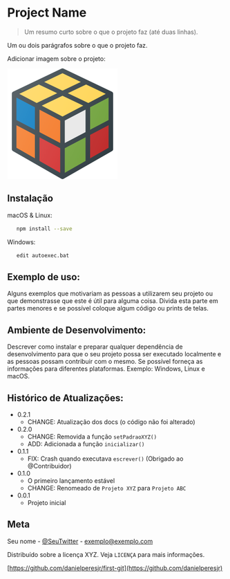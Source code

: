 # Project Name
> Um resumo curto sobre o que o projeto faz (até duas linhas).

 Um ou dois parágrafos sobre o que o projeto faz.

 Adicionar imagem sobre o projeto:

 ![cubo](cubo-magico.png)

 ## Instalação

 macOS & Linux:

 ```sh
    npm install --save
 ```

 Windows:

 ```sh
    edit autoexec.bat
 ```

 ## Exemplo de uso:

 Alguns exemplos que motivariam as pessoas a utilizarem seu projeto ou que demonstrasse que este é útil para alguma coisa. Divida esta parte em partes menores e se possível coloque algum código ou prints de telas.

 ## Ambiente de Desenvolvimento:

 Descrever como instalar e preparar qualquer dependência de desenvolvimento para que o seu projeto possa ser executado localmente e as pessoas possam contribuir com o mesmo. Se possível forneça as informações para diferentes plataformas. Exemplo: Windows, Linux e macOS.

 ## Histórico de Atualizações:

 * 0.2.1
    * CHANGE: Atualização dos docs (o código não foi alterado)
* 0.2.0
    * CHANGE: Removida a função `setPadraoXYZ()`
    * ADD: Adicionada a função `inicializar()`
* 0.1.1
    * FIX: Crash quando executava `escrever()` (Obrigado ao @Contribuidor)
* 0.1.0
    * O primeiro lançamento estável
    * CHANGE: Renomeado de `Projeto XYZ` para `Projeto ABC`
* 0.0.1
    * Projeto inicial

## Meta

Seu nome - [@SeuTwitter](https://twittwe.com/danielperesjr) - exemplo@exemplo.com

Distribuído sobre a licença XYZ. Veja `LICENÇA` para mais informações.

[https://github.com/danielperesjr/first-git](https://github.com/danielperesjr)